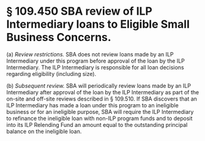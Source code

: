 # § 109.450   SBA review of ILP Intermediary loans to Eligible Small Business Concerns.

(a) *Review restrictions.* SBA does not review loans made by an ILP Intermediary under this program before approval of the loan by the ILP Intermediary. The ILP Intermediary is responsible for all loan decisions regarding eligibility (including size).


(b) *Subsequent review.* SBA will periodically review loans made by an ILP Intermediary after approval of the loan by the ILP Intermediary as part of the on-site and off-site reviews described in § 109.510. If SBA discovers that an ILP Intermediary has made a loan under this program to an ineligible business or for an ineligible purpose, SBA will require the ILP Intermediary to refinance the ineligible loan with non-ILP program funds and to deposit into its ILP Relending Fund an amount equal to the outstanding principal balance on the ineligible loan.




